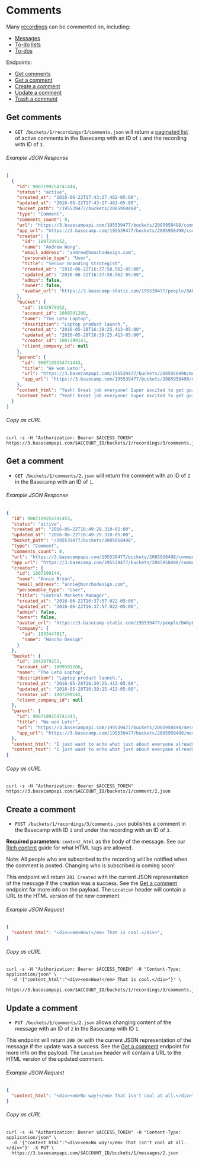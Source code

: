 Comments
========

Many [recordings][recordings] can be commented on, including:

- [Messages][messages]
- [To-do lists][todolists]
- [To-dos][todos]

Endpoints:

- [Get comments](#get-comments)
- [Get a comment](#get-a-comment)
- [Create a comment](#create-a-comment)
- [Update a comment](#update-a-comment)
- [Trash a comment][trash]

Get comments
------------

* `GET /buckets/1/recordings/3/comments.json` will return a [paginated list][pagination] of active comments in the Basecamp with an ID of `1` and the recording with ID of `3`.

###### Example JSON Response
<!-- START GET /buckets/1/recordings/3/comments.json -->
```json
[
  {
    "id": 9007199254741444,
    "status": "active",
    "created_at": "2016-06-22T17:43:27.462-05:00",
    "updated_at": "2016-06-22T17:43:27.462-05:00",
    "bucket_path": "/195539477/buckets/2085958498",
    "type": "Comment",
    "comments_count": 0,
    "url": "https://3.basecampapi.com/195539477/buckets/2085958498/comments/9007199254741444.json",
    "app_url": "https://3.basecamp.com/195539477/buckets/2085958498/comments/9007199254741444",
    "creator": {
      "id": 1007299152,
      "name": "Andrew Wong",
      "email_address": "andrew@honchodesign.com",
      "personable_type": "User",
      "title": "Senior Branding Strategist",
      "created_at": "2016-06-22T16:37:58.562-05:00",
      "updated_at": "2016-06-22T16:37:58.562-05:00",
      "admin": false,
      "owner": false,
      "avatar_url": "https://3.basecamp-static.com/195539477/people/BAhpBFAqCjw=--0413da7be3ef98ba6e3274f859fb29fc38698edf/avatar-64-x4"
    },
    "bucket": {
      "id": 1042979252,
      "account_id": 1009501286,
      "name": "The Leto Laptop",
      "description": "Laptop product launch.",
      "created_at": "2016-05-28T16:39:25.413-05:00",
      "updated_at": "2016-05-28T16:39:25.413-05:00",
      "creator_id": 1007299143,
      "client_company_id": null
    },
    "parent": {
      "id": 9007199254741443,
      "title": "We won Leto!",
      "url": "https://3.basecampapi.com/195539477/buckets/2085958498/messages/9007199254741443.json",
      "app_url": "https://3.basecamp.com/195539477/buckets/2085958498/messages/9007199254741443"
    },
    "content_html": "Yeah! Great job everyone! Super excited to get going!",
    "content_text": "Yeah! Great job everyone! Super excited to get going!"
  }
]
```
<!-- END GET /buckets/1/recordings/3/comments.json -->
###### Copy as cURL

``` shell
curl -s -H "Authorization: Bearer $ACCESS_TOKEN" https://3.basecampapi.com/$ACCOUNT_ID/buckets/1/recordings/3/comments.json
```


Get a comment
-------------

* `GET /buckets/1/comments/2.json` will return the comment with an ID of `2` in the Basecamp with an ID of `1`.

###### Example JSON Response
<!-- START GET /buckets/1/comments/2.json -->
```json
{
  "id": 9007199254741453,
  "status": "active",
  "created_at": "2016-06-22T16:49:29.310-05:00",
  "updated_at": "2016-06-22T16:49:29.310-05:00",
  "bucket_path": "/195539477/buckets/2085958498",
  "type": "Comment",
  "comments_count": 0,
  "url": "https://3.basecampapi.com/195539477/buckets/2085958498/comments/9007199254741453.json",
  "app_url": "https://3.basecamp.com/195539477/buckets/2085958498/comments/9007199254741453",
  "creator": {
    "id": 1007299144,
    "name": "Annie Bryan",
    "email_address": "annie@honchodesign.com",
    "personable_type": "User",
    "title": "Central Markets Manager",
    "created_at": "2016-06-22T16:37:57.022-05:00",
    "updated_at": "2016-06-22T16:37:57.022-05:00",
    "admin": false,
    "owner": false,
    "avatar_url": "https://3.basecamp-static.com/195539477/people/BAhpBEgqCjw=--8266bb0507508f3d46050d57b65924d5e2a005f3/avatar-64-x4",
    "company": {
      "id": 1033447817,
      "name": "Honcho Design"
    }
  },
  "bucket": {
    "id": 1042979252,
    "account_id": 1009501286,
    "name": "The Leto Laptop",
    "description": "Laptop product launch.",
    "created_at": "2016-05-28T16:39:25.413-05:00",
    "updated_at": "2016-05-28T16:39:25.413-05:00",
    "creator_id": 1007299143,
    "client_company_id": null
  },
  "parent": {
    "id": 9007199254741443,
    "title": "We won Leto!",
    "url": "https://3.basecampapi.com/195539477/buckets/2085958498/messages/9007199254741443.json",
    "app_url": "https://3.basecamp.com/195539477/buckets/2085958498/messages/9007199254741443"
  },
  "content_html": "I just want to echo what just about everyone already said. This is a big one for us, and I can't wait to get going. I'll be spinning up the project shortly!",
  "content_text": "I just want to echo what just about everyone already said. This is a big one for us, and I can't wait to get going. I'll be spinning up the project shortly!"
}
```
<!-- END GET /buckets/1/comments/2.json -->
###### Copy as cURL

``` shell
curl -s -H "Authorization: Bearer $ACCESS_TOKEN" https://3.basecampapi.com/$ACCOUNT_ID/buckets/1/comment/2.json
```


Create a comment
----------------

* `POST /buckets/1/recordings/3/comments.json` publishes a comment in the Basecamp with ID `1` and under the recording with an ID of `3`.

**Required parameters**: `content_html` as the body of the message. See our [Rich content][rich] guide for what HTML tags are allowed.

Note: All people who are subscribed to the recording will be notified when the comment is posted. Changing who is subscribed is coming soon!

This endpoint will return `201 Created` with the current JSON representation of the message if the creation was a success. See the [Get a comment](#get-a-comment) endpoint for more info on the payload. The `Location` header will contain a URL to the HTML version of the new comment.

###### Example JSON Request

``` json
{
  "content_html": "<div><em>Wow!</em> That is cool.</div>",
}
```

###### Copy as cURL

``` shell
curl -s -H "Authorization: Bearer $ACCESS_TOKEN" -H "Content-Type: application/json" \
  -d '{"content_html":"<div><em>Wow!</em> That is cool.</div>"}' \
  https://3.basecampapi.com/$ACCOUNT_ID/buckets/1/recordings/3/comments.json
```


Update a comment
----------------

* `PUT /buckets/1/comments/2.json` allows changing content of the message with an ID of `2` in the Basecamp with ID `1`.

This endpoint will return `200 OK` with the current JSON representation of the message if the update was a success. See the [Get a comment](#get-a-comment) endpoint for more info on the payload. The `Location` header will contain a URL to the HTML version of the updated comment.

###### Example JSON Request

``` json
{
  "content_html": "<div><em>No way!</em> That isn't cool at all.</div>"
}
```

###### Copy as cURL

``` shell
curl -s -H "Authorization: Bearer $ACCESS_TOKEN" -H "Content-Type: application/json" \
  -d '{"content_html":"<div><em>No way!</em> That isn't cool at all.</div>"}' -X PUT \
  https://3.basecampapi.com/$ACCOUNT_ID/buckets/1/messages/2.json
```


[recordings]: https://github.com/basecamp/bc3-api/blob/master/sections/recordings.md#recordings
[messages]:   https://github.com/basecamp/bc3-api/blob/master/sections/messages.md#messages
[todolists]:  https://github.com/basecamp/bc3-api/blob/master/sections/todolists.md#todolists
[todos]:      https://github.com/basecamp/bc3-api/blob/master/sections/todos.md#todos
[trash]:      https://github.com/basecamp/bc3-api/blob/master/sections/recordings.md#trash-a-recording
[pagination]: https://github.com/basecamp/bc3-api/blob/master/README.md#pagination
[rich]:       https://github.com/basecamp/bc3-api/blob/master/README.md#rich-content
